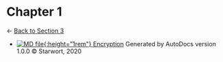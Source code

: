 # Chapter 1

← [Back to Section 3](..)

- [![MD file](https://img.icons8.com/windows/512/4a90e2/regular-document.png){:height="1rem"} Encryption](encryption.html)
Generated by AutoDocs version 1.0.0 © Starwort, 2020
